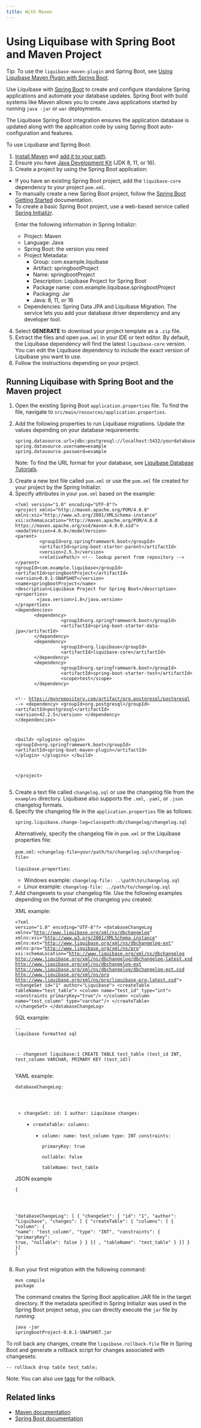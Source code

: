 ```yaml
---
title: With Maven
---
```


<h1 id="using-liquibase-with-spring-boot-and-maven-tutorial">Using Liquibase with Spring Boot and Maven Project</h1>
<p>Tip: To use the <code>liquibase-maven-plugin</code> and Spring Boot, see <a href="https://docs.liquibase.com/tools-integrations/maven/workflows/using-liquibase-maven-plugin-and-springboot.html">Using Liquibase Maven Plugin with Spring Boot</a>.</p>
<p>Use Liquibase with <a href="https://spring.io/projects/spring-boot#overview">Spring Boot</a> to create and configure standalone Spring applications and automate your database updates. Spring Boot with build systems like  Maven allows you to create Java applications started by running <code>java -jar</code> or <code>war</code> deployments.</p>
<p>The Liquibase Spring Boot integration ensures the application database is updated along with the application code by using Spring Boot auto-configuration and features.</p>
<p>To use Liquibase and Spring Boot:</p>
<ol>
    <li><a href="https://maven.apache.org/download.cgi">Install Maven</a> and <a href="https://maven.apache.org/install.html">add it to your path</a>.
    </li>
    <li>Ensure you have <a href="https://www.oracle.com/java/technologies/java-se-glance.html">Java Development Kit</a> (JDK 8, 11, or 16).
    </li>
    <li>Create a project by using the Spring Boot application:
    </li>
</ol>
<ul>
    <li>If you have an existing Spring Boot project, add the <code>liquibase-core</code> dependency to your project <code>pom.xml</code>.
    </li>
    <li>To manually create a new Spring Boot project, follow the <a href="https://docs.spring.io/spring-boot/docs/current-SNAPSHOT/reference/html/getting-started.html#getting-started.installing">Spring Boot Getting Started</a> documentation.
    </li>
    <li>To create a basic Spring Boot project, use a web-based service called <a href="https://start.spring.io/">Spring Initializr</a>.
    </li>
    <p>Enter the following information in Spring Initializr:</p>
</ul>
<ul>
    <ul>
        <li>Project: Maven</li>
        <li>Language: Java
    </li>
        <li>Spring Boot: the version you need
    </li>
        <li>Project Metadata:
    <ul><li>Group: com.example.liquibase
    </li><li>Artifact: springbootProject
    </li><li>Name: springbootProject
    </li><li>Description: Liquibase Project for Spring Boot
    </li><li>Package name: com.example.liquibase.springbootProject
    </li><li>Packaging: Jar
    </li><li>Java: 8, 11, or 16
    </li></ul></li>
        <li>Dependencies: Spring Data JPA and Liquibase Migration. The service lets you add your database driver dependency and any developer tool.
    </li>
    </ul>
</ul>
<ol start="4">
    <li>Select <b>GENERATE</b> to download your project template as a <code>.zip</code> file.
    </li>
    <li>Extract the files and open <code>pom.xml</code> in your IDE or text editor. By default, the Liquibase dependency will find the latest <code>liquibase-core</code> version. You can edit the Liquibase dependency to include the exact version of Liquibase you want to use.
    </li>
    <li>Follow the instructions depending on your project.
    </li>
</ol>
<h2>Running Liquibase with Spring Boot and the Maven project</h2>
<ol>
    <li>
        <p>Open the existing Spring Boot <code>application.properties</code> file. To find the file, navigate to <code>src/main/resources/application.properties</code>.</p>
    </li>
    <li>
        <p>Add the following properties to run Liquibase migrations. Update the values depending on your database requirements:</p>
    </li><pre xml:space="preserve"><code class="language-text">spring.datasource.url=jdbc:postgresql://localhost:5432/yourdatabase
spring.datasource.username=example
spring.datasource.password=example</code></pre>
    <p>Note: To find the URL format for your database, see <a href="https://docs.liquibase.com/start/tutorials/home.html">Liquibase Database Tutorials</a>.</p>
    <li>Create a new text file called <code>pom.xml</code> or use the <code>pom.xml</code> file created for your project by the Spring Initializr. </li>
    <li>Specify attributes in your <code>pom.xml</code> based on the example:</li><pre xml:space="preserve"><code class="language-xml">&lt;?xml version="1.0" encoding="UTF-8"?&gt;
&lt;project xmlns="http://maven.apache.org/POM/4.0.0" 
xmlns:xsi="http://www.w3.org/2001/XMLSchema-instance"
xsi:schemaLocation="http://maven.apache.org/POM/4.0.0 
https://maven.apache.org/xsd/maven-4.0.0.xsd"&gt;
&lt;modelVersion&gt;4.0.0&lt;/modelVersion&gt;
&lt;parent&gt;
         &lt;groupId&gt;org.springframework.boot&lt;/groupId&gt;
         &lt;artifactId&gt;spring-boot-starter-parent&lt;/artifactId&gt;
         &lt;version&gt;2.5.3&lt;/version&gt;
         &lt;relativePath/&gt; &lt;!-- lookup parent from repository --&gt;
&lt;/parent&gt;
&lt;groupId&gt;com.example.liquibase&lt;/groupId&gt;
&lt;artifactId&gt;springbootProject&lt;/artifactId&gt;
&lt;version&gt;0.0.1-SNAPSHOT&lt;/version&gt;
&lt;name&gt;springbootProject&lt;/name&gt;
&lt;description&gt;Liquibase Project for Spring Boot&lt;/description&gt;
&lt;properties&gt;
        &lt;java.version&gt;1.8&lt;/java.version&gt;
&lt;/properties&gt;
&lt;dependencies&gt;
       &lt;dependency&gt;
                 &lt;groupId&gt;org.springframework.boot&lt;/groupId&gt;
                 &lt;artifactId&gt;spring-boot-starter-data-jpa&lt;/artifactId&gt;
       &lt;/dependency&gt;
       &lt;dependency&gt;
                 &lt;groupId&gt;org.liquibase&lt;/groupId&gt; 
                 &lt;artifactId&gt;liquibase-core&lt;/artifactId&gt;
       &lt;/dependency&gt;
       &lt;dependency&gt;
                 &lt;groupId&gt;org.springframework.boot&lt;/groupId&gt;
                 &lt;artifactId&gt;spring-boot-starter-test&lt;/artifactId&gt;
                 &lt;scope&gt;test&lt;/scope&gt;
       &lt;/dependency&gt;

&lt;!-- https://mvnrepository.com/artifact/org.postgresql/postgresql --&gt;
       &lt;dependency&gt;
                 &lt;groupId&gt;org.postgresql&lt;/groupId&gt;
                 &lt;artifactId&gt;postgresql&lt;/artifactId&gt;
                 &lt;version&gt;42.2.5&lt;/version&gt;
       &lt;/dependency&gt;
&lt;/dependencies&gt;
 
&lt;build&gt;
     &lt;plugins&gt; 
             &lt;plugin&gt;
                  &lt;groupId&gt;org.springframework.boot&lt;/groupId&gt;
                  &lt;artifactId&gt;spring-boot-maven-plugin&lt;/artifactId&gt;
             &lt;/plugin&gt;
     &lt;/plugins&gt;
&lt;/build&gt;

&lt;/project&gt;</code></pre>
            <li>Create a text file called <code>changelog.sql</code> or use the changelog file from the <code>examples</code> directory. Liquibase also supports the <code>.xml</code>, <code>.yaml</code>, or <code>.json</code> changelog formats.
            </li>
            <li>Specify the changelog file in the <code>application.properties</code> file as follows:
            </li><pre xml:space="preserve"><code class="language-xml">spring.liquibase.change-log=classpath:db/changelog/changelog.sql</code></pre>
            <p>Alternatively, specify the changelog file in <code>pom.xml</code> or the Liquibase properties file:</p>
            <p><code>pom.xml</code>: <code>&lt;changelog-file&gt;your/path/to/changelog.sql&lt;/changelog-file&gt;</code></p>
            <p><code>liquibase.properties</code>:</p>
            <ul>
                <li>Windows example: <code>changelog-file: ..\path\to\changelog.sql</code></li>
                <li>Linux example: <code>changelog-file: ../path/to/changelog.sql</code></li>
            </ul>
            <li>Add changesets to your changelog file. Use the following examples depending on the format of the changelog you created:</li>
            <p>XML example:</p><pre xml:space="preserve"><code class="language-xml">&lt;?xml version="1.0" encoding="UTF-8"?&gt;
&lt;databaseChangeLog
    xmlns="http://www.liquibase.org/xml/ns/dbchangelog"
    xmlns:xsi="http://www.w3.org/2001/XMLSchema-instance"
    xmlns:ext="http://www.liquibase.org/xml/ns/dbchangelog-ext"
    xmlns:pro="http://www.liquibase.org/xml/ns/pro"
    xsi:schemaLocation="http://www.liquibase.org/xml/ns/dbchangelog
        http://www.liquibase.org/xml/ns/dbchangelog/dbchangelog-latest.xsd
        http://www.liquibase.org/xml/ns/dbchangelog-ext http://www.liquibase.org/xml/ns/dbchangelog/dbchangelog-ext.xsd
        http://www.liquibase.org/xml/ns/pro http://www.liquibase.org/xml/ns/pro/liquibase-pro-latest.xsd"&gt;
    &lt;changeSet id="1" author="Liquibase"&gt;
    &lt;createTable tableName="test_table"&gt;
           &lt;column name="test_id" type="int"&gt;
                 &lt;constraints primaryKey="true"/&gt;
           &lt;/column&gt;
           &lt;column name="test_column" type="varchar"/&gt;
    &lt;/createTable&gt;
    &lt;/changeSet&gt;
&lt;/databaseChangeLog&gt;</code></pre>
            <p>SQL example:</p><pre xml:space="preserve"><code class="language-sql">-- liquibase formatted sql

-- changeset liquibase:1
CREATE TABLE test_table (test_id INT, test_column VARCHAR, PRIMARY KEY (test_id))</code></pre>
            <p>YAML example:</p><pre xml:space="preserve"><code class="language-yaml">databaseChangeLog:
   - changeSet:
       id: 1
       author: Liquibase
       changes:
       - createTable:
           columns:
           - column:
               name: test_column
               type: INT
               constraints:  
                   primaryKey:  true  
                   nullable:  false  
                   tableName: test_table</code></pre>
            <p>JSON example</p><pre xml:space="preserve"><code class="language-json">{ 
  "databaseChangeLog": [
  {
	"changeSet": {
	  "id": "1",
      "author": "Liquibase",
	  "changes": [
	    {
		  "createTable": {
		    "columns": [
			{
			  "column": 
		      {
				"name": "test_column",
				"type": "INT",
				"constraints": 
			  {
				"primaryKey": true,
				"nullable": false
				}
				}
			  }]
			,
			"tableName": "test_table"
		  }
		}]
	  }
	}]
  }</code></pre>
            <li>Run your first migration with the following command:</li><pre><code class="language-text">mvn compile package</code></pre>
            <p>The command creates the Spring Boot application JAR file in the target directory. If the metadata specified in Spring Initializr was used in the Spring Boot project setup, you can directly execute the <code>jar</code> file by running:</p><pre><code class="language-text">java -jar springbootProject-0.0.1-SNAPSHOT.jar</code></pre>
        </ol>
<p>To roll back any changes, create the <code>liquibase.rollback-file</code> file in Spring Boot and generate a rollback script for changes associated with changesets:</p><pre><code class="language-text">-- rollback drop table test_table;</code></pre>
<p>Note: You can also use <a href="https://docs.liquibase.com/change-types/tag-database.html">tags</a> for the rollback.</p>
<h2 id="conclusion">Related links</h2>
<ul>
    <li><a href="https://docs.liquibase.com/tools-integrations/maven/home.html">Maven documentation</a>
    </li>
    <li><a href="https://spring.io/projects/spring-boot#learn">Spring Boot documentation</a>
    </li>
</ul>
